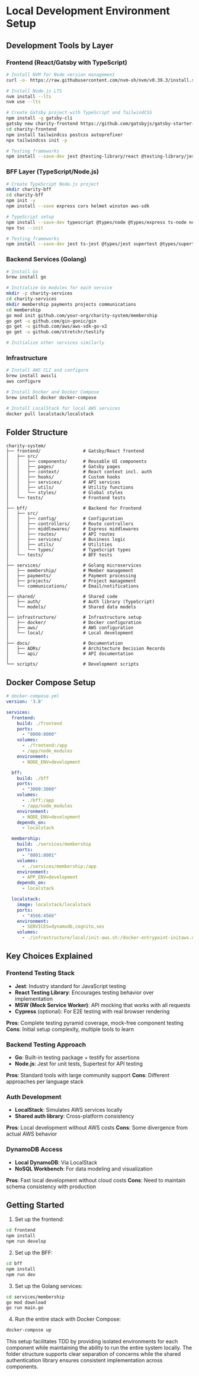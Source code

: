 
# Local Development Environment Setup

## Development Tools by Layer

### Frontend (React/Gatsby with TypeScript)
```bash
# Install NVM for Node version management
curl -o- https://raw.githubusercontent.com/nvm-sh/nvm/v0.39.3/install.sh | bash

# Install Node.js LTS
nvm install --lts
nvm use --lts

# Create Gatsby project with TypeScript and TailwindCSS
npm install -g gatsby-cli
gatsby new charity-frontend https://github.com/gatsbyjs/gatsby-starter-typescript
cd charity-frontend
npm install tailwindcss postcss autoprefixer
npx tailwindcss init -p

# Testing frameworks
npm install --save-dev jest @testing-library/react @testing-library/jest-dom @testing-library/user-event jest-environment-jsdom msw
```

### BFF Layer (TypeScript/Node.js)
```bash
# Create TypeScript Node.js project
mkdir charity-bff
cd charity-bff
npm init -y
npm install --save express cors helmet winston aws-sdk

# TypeScript setup
npm install --save-dev typescript @types/node @types/express ts-node nodemon
npx tsc --init

# Testing frameworks
npm install --save-dev jest ts-jest @types/jest supertest @types/supertest
```

### Backend Services (Golang)
```bash
# Install Go
brew install go

# Initialize Go modules for each service
mkdir -p charity-services
cd charity-services
mkdir membership payments projects communications
cd membership
go mod init github.com/your-org/charity-system/membership
go get -u github.com/gin-gonic/gin
go get -u github.com/aws/aws-sdk-go-v2
go get -u github.com/stretchr/testify

# Initialize other services similarly
```

### Infrastructure
```bash
# Install AWS CLI and configure
brew install awscli
aws configure

# Install Docker and Docker Compose
brew install docker docker-compose

# Install LocalStack for local AWS services
docker pull localstack/localstack
```

## Folder Structure

```
charity-system/
├── frontend/                # Gatsby/React frontend
│   ├── src/
│   │   ├── components/      # Reusable UI components
│   │   ├── pages/           # Gatsby pages
│   │   ├── context/         # React context incl. auth
│   │   ├── hooks/           # Custom hooks
│   │   ├── services/        # API services
│   │   ├── utils/           # Utility functions
│   │   └── styles/          # Global styles
│   └── tests/               # Frontend tests
│
├── bff/                     # Backend for Frontend
│   ├── src/
│   │   ├── config/          # Configuration
│   │   ├── controllers/     # Route controllers
│   │   ├── middlewares/     # Express middlewares
│   │   ├── routes/          # API routes
│   │   ├── services/        # Business logic
│   │   ├── utils/           # Utilities
│   │   └── types/           # TypeScript types
│   └── tests/               # BFF tests
│
├── services/                # Golang microservices
│   ├── membership/          # Member management
│   ├── payments/            # Payment processing
│   ├── projects/            # Project management
│   └── communications/      # Email/notifications
│
├── shared/                  # Shared code
│   ├── auth/                # Auth library (TypeScript)
│   └── models/              # Shared data models
│
├── infrastructure/          # Infrastructure setup
│   ├── docker/              # Docker configuration
│   ├── aws/                 # AWS configuration
│   └── local/               # Local development
│
├── docs/                    # Documentation
│   ├── ADRs/                # Architecture Decision Records
│   └── api/                 # API documentation
│
└── scripts/                 # Development scripts
```

## Docker Compose Setup

```yaml
# docker-compose.yml
version: '3.8'

services:
  frontend:
    build: ./frontend
    ports:
      - "8000:8000"
    volumes:
      - ./frontend:/app
      - /app/node_modules
    environment:
      - NODE_ENV=development

  bff:
    build: ./bff
    ports:
      - "3000:3000"
    volumes:
      - ./bff:/app
      - /app/node_modules
    environment:
      - NODE_ENV=development
    depends_on:
      - localstack

  membership:
    build: ./services/membership
    ports:
      - "8001:8001"
    volumes:
      - ./services/membership:/app
    environment:
      - APP_ENV=development
    depends_on:
      - localstack

  localstack:
    image: localstack/localstack
    ports:
      - "4566:4566"
    environment:
      - SERVICES=dynamodb,cognito,ses
    volumes:
      - ./infrastructure/local/init-aws.sh:/docker-entrypoint-initaws.d/init-aws.sh
```

## Key Choices Explained

### Frontend Testing Stack
- **Jest**: Industry standard for JavaScript testing
- **React Testing Library**: Encourages testing behavior over implementation
- **MSW (Mock Service Worker)**: API mocking that works with all requests
- **Cypress** (optional): For E2E testing with real browser rendering

**Pros**: Complete testing pyramid coverage, mock-free component testing
**Cons**: Initial setup complexity, multiple tools to learn

### Backend Testing Approach
- **Go**: Built-in testing package + testify for assertions
- **Node.js**: Jest for unit tests, Supertest for API testing

**Pros**: Standard tools with large community support
**Cons**: Different approaches per language stack

### Auth Development
- **LocalStack**: Simulates AWS services locally
- **Shared auth library**: Cross-platform consistency

**Pros**: Local development without AWS costs
**Cons**: Some divergence from actual AWS behavior

### DynamoDB Access
- **Local DynamoDB**: Via LocalStack
- **NoSQL Workbench**: For data modeling and visualization

**Pros**: Fast local development without cloud costs
**Cons**: Need to maintain schema consistency with production

## Getting Started

1. Set up the frontend:
```bash
cd frontend
npm install
npm run develop
```

2. Set up the BFF:
```bash
cd bff
npm install
npm run dev
```

3. Set up the Golang services:
```bash
cd services/membership
go mod download
go run main.go
```

4. Run the entire stack with Docker Compose:
```bash
docker-compose up
```

This setup facilitates TDD by providing isolated environments for each component while maintaining the ability to run the entire system locally. The folder structure supports clear separation of concerns while the shared authentication library ensures consistent implementation across components.
